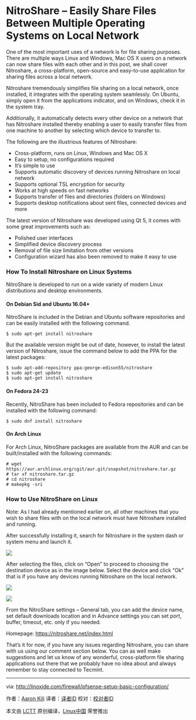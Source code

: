 NitroShare – Easily Share Files Between Multiple Operating Systems on Local Network
====

One of the most important uses of a network is for file sharing purposes. There are multiple ways Linux and Windows, Mac OS X users on a network can now share files with each other and in this post, we shall cover Nitroshare, a cross-platform, open-source and easy-to-use application for sharing files across a local network.

Nitroshare tremendously simplifies file sharing on a local network, once installed, it integrates with the operating system seamlessly. On Ubuntu, simply open it from the applications indicator, and on Windows, check it in the system tray.

Additionally, it automatically detects every other device on a network that has Nitroshare installed thereby enabling a user to easily transfer files from one machine to another by selecting which device to transfer to.

The following are the illustrious features of Nitroshare:

- Cross-platform, runs on Linux, Windows and Mac OS X
- Easy to setup, no configurations required
- It’s simple to use
- Supports automatic discovery of devices running Nitroshare on local network
- Supports optional TSL encryption for security
- Works at high speeds on fast networks
- Supports transfer of files and directories (folders on Windows)
- Supports desktop notifications about sent files, connected devices and more

The latest version of Nitroshare was developed using Qt 5, it comes with some great improvements such as:

- Polished user interfaces
- Simplified device discovery process
- Removal of file size limitation from other versions
- Configuration wizard has also been removed to make it easy to use

### How To Install Nitroshare on Linux Systems


NitroShare is developed to run on a wide variety of modern Linux distributions and desktop environments.

#### On Debian Sid and Ubuntu 16.04+

NitroShare is included in the Debian and Ubuntu software repositories and can be easily installed with the following command.

```
$ sudo apt-get install nitroshare
```

But the available version might be out of date, however, to install the latest version of Nitroshare, issue the command below to add the PPA for the latest packages:

```
$ sudo apt-add-repository ppa:george-edison55/nitroshare
$ sudo apt-get update
$ sudo apt-get install nitroshare
```

#### On Fedora 24-23

Recently, NitroShare has been included to Fedora repositories and can be installed with the following command:

```
$ sudo dnf install nitroshare
```

#### On Arch Linux

For Arch Linux, NitroShare packages are available from the AUR and can be built/installed with the following commands:

```
# wget https://aur.archlinux.org/cgit/aur.git/snapshot/nitroshare.tar.gz
# tar xf nitroshare.tar.gz
# cd nitroshare
# makepkg -sri
```

### How to Use NitroShare on Linux

Note: As I had already mentioned earlier on, all other machines that you wish to share files with on the local network must have Nitroshare installed and running.

After successfully installing it, search for Nitroshare in the system dash or system menu and launch it.

![](http://www.tecmint.com/wp-content/uploads/2016/09/NitroShare-Send-Files.png)

After selecting the files, click on “Open” to proceed to choosing the destination device as in the image below. Select the device and click “Ok” that is if you have any devices running Nitroshare on the local network.

![](http://www.tecmint.com/wp-content/uploads/2016/09/NitroShare-Local-Devices.png)

![](http://www.tecmint.com/wp-content/uploads/2016/09/NitroShare-File-Transfer-Progress.png)

From the NitroShare settings – General tab, you can add the device name, set default downloads location and in Advance settings you can set port, buffer, timeout, etc. only if you needed.

Homepage: <https://nitroshare.net/index.html>

That’s it for now, if you have any issues regarding Nitroshare, you can share with us using our comment section below. You can as well make suggestions and let us know of any wonderful, cross-platform file sharing applications out there that we probably have no idea about and always remember to stay connected to Tecmint.

--------------------------------------------------------------------------------

via: http://linoxide.com/firewall/pfsense-setup-basic-configuration/

作者：[Aaron Kili][a]
译者：[译者ID](https://github.com/译者ID)
校对：[校对者ID](https://github.com/校对者ID)

本文由 [LCTT](https://github.com/LCTT/TranslateProject) 原创编译，[Linux中国](https://linux.cn/) 荣誉推出

[a]: http://www.tecmint.com/author/aaronkili/
